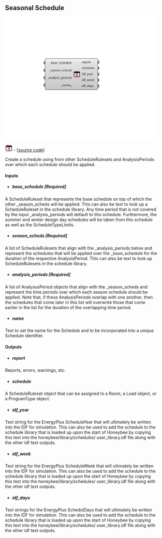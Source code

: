 ## Seasonal Schedule

![](../../images/components/Seasonal_Schedule.png)

![](../../images/icons/Seasonal_Schedule.png) - [[source code]](https://github.com/ladybug-tools/honeybee-grasshopper-energy/blob/master/honeybee_grasshopper_energy/src//HB%20Seasonal%20Schedule.py)


Create a schedule using from other ScheduleRulesets and AnalysisPeriods over which each schedule should be applied. 



#### Inputs
* ##### base_schedule [Required]
A ScheduleRuleset that represents the base schedule on top of which the other _season_scheds will be applied. This can also be text to look up a ScheduleRuleset in the schedule library. Any time period that is not covered by the input _analysis_periods will default to this schedule. Furthermore, the summer and winter design day schedules will be taken from this schedule as well as the ScheduleTypeLimits. 
* ##### season_scheds [Required]
A list of ScheduleRulesets that align with the _analysis_periods below and represent the schedules that will be applied over the _base_schedule for the duration of the respective AnalysisPeriod. This can also be text to look up ScheduleRulesets in the schedule library. 
* ##### analysis_periods [Required]
A list of AnalysusPeriod objects that align with the _season_scheds and represent the time periods over which each season schedule should be applied. Note that, if these AnalysisPeriods overlap with one another, then the schedules that come later in this list will overwrite those that come earlier in the list for the duration of the overlapping time period. 
* ##### name 
Text to set the name for the Schedule and to be incorporated into a unique Schedule identifier. 

#### Outputs
* ##### report
Reports, errors, warnings, etc. 
* ##### schedule
A ScheduleRuleset object that can be assigned to a Room, a Load object, or a ProgramType object. 
* ##### idf_year
Text string for the EnergyPlus ScheduleYear that will ultimately be written into the IDF for simulation. This can also be used to add the schedule to the schedule library that is loaded up upon the start of Honeybee by copying this text into the honeybee/library/schedules/ user_library.idf file along with the other idf text outputs. 
* ##### idf_week
Text string for the EnergyPlus ScheduleWeek that will ultimately be written into the IDF for simulation. This can also be used to add the schedule to the schedule library that is loaded up upon the start of Honeybee by copying this text into the honeybee/library/schedules/ user_library.idf file along with the other idf text outputs. 
* ##### idf_days
Text strings for the EnergyPlus SchedulDays that will ultimately be written into the IDF for simulation. This can also be used to add the schedule to the schedule library that is loaded up upon the start of Honeybee by copying this text into the honeybee/library/schedules/ user_library.idf file along with the other idf text outputs. 